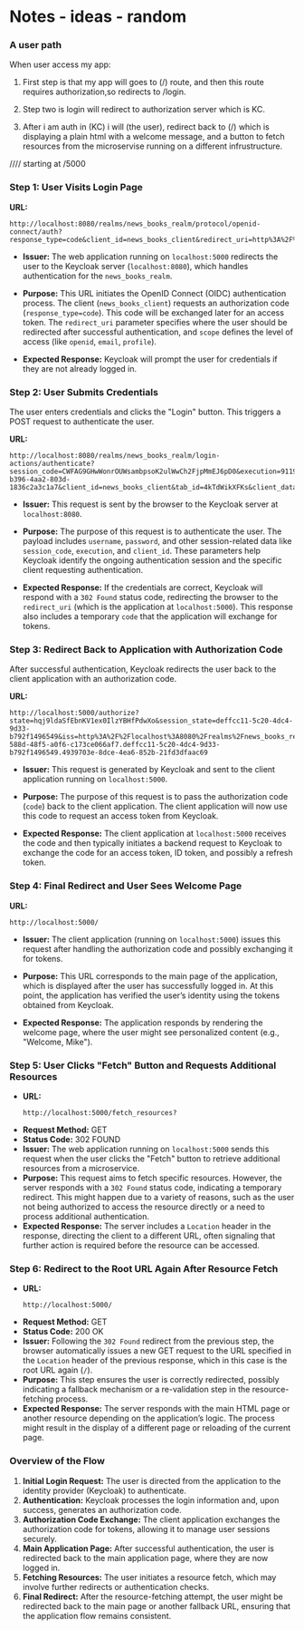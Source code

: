 # Notes -  ideas - random


### A user path 
When user access my app: 
1. First step is that my app will goes to (/) route, and then
this route requires authorization,so redirects to /login.

2. Step two is login will redirect to authorization server which is KC.

3. After i am auth in (KC) i will (the user), redirect back to (/) 
which is displaying a plain html with a welcome message,
and a button to fetch resources from the microservise 
running on a different infrustructure.



////
starting at /5000

### Step 1: User Visits Login Page

**URL:**
```
http://localhost:8080/realms/news_books_realm/protocol/openid-connect/auth?response_type=code&client_id=news_books_client&redirect_uri=http%3A%2F%2Flocalhost%3A5000%2Fauthorize&scope=openid+email+profile&state=hqj9ldaSfEbnKV1ex0IlzYBHfPdwXo&nonce=Cp4JocrgYLV9ABT5yr4n
```

- **Issuer:** The web application running on `localhost:5000` redirects the user to the Keycloak server (`localhost:8080`), which handles authentication for the `news_books_realm`.
  
- **Purpose:** This URL initiates the OpenID Connect (OIDC) authentication process. The client (`news_books_client`) requests an authorization code (`response_type=code`). This code will be exchanged later for an access token. The `redirect_uri` parameter specifies where the user should be redirected after successful authentication, and `scope` defines the level of access (like `openid`, `email`, `profile`).

- **Expected Response:** Keycloak will prompt the user for credentials if they are not already logged in.

### Step 2: User Submits Credentials

The user enters credentials and clicks the "Login" button. This triggers a POST request to authenticate the user.

**URL:**
```
http://localhost:8080/realms/news_books_realm/login-actions/authenticate?session_code=CWFAG9GHwWonrOUWsambpsoK2ulWwCh2FjpMmEJ6pD0&execution=91191432-b396-4aa2-803d-1836c2a3c1a7&client_id=news_books_client&tab_id=4kTdWikXFKs&client_data=eyJydSI6Imh0dHA6Ly9sb2NhbGhvc3Q6NTAwMC9hdXRob3JpemUiLCJydCI6ImNvZGUiLCJzdCI6ImhxajlsZGFTZkVibktWMWV4MElsellCSGZQZHdYbyJ9
```

- **Issuer:** This request is sent by the browser to the Keycloak server at `localhost:8080`.

- **Purpose:** The purpose of this request is to authenticate the user. The payload includes `username`, `password`, and other session-related data like `session_code`, `execution`, and `client_id`. These parameters help Keycloak identify the ongoing authentication session and the specific client requesting authentication.

- **Expected Response:** If the credentials are correct, Keycloak will respond with a `302 Found` status code, redirecting the browser to the `redirect_uri` (which is the application at `localhost:5000`). This response also includes a temporary `code` that the application will exchange for tokens.

### Step 3: Redirect Back to Application with Authorization Code

After successful authentication, Keycloak redirects the user back to the client application with an authorization code.

**URL:**
```
http://localhost:5000/authorize?state=hqj9ldaSfEbnKV1ex0IlzYBHfPdwXo&session_state=deffcc11-5c20-4dc4-9d33-b792f1496549&iss=http%3A%2F%2Flocalhost%3A8080%2Frealms%2Fnews_books_realm&code=cc53a2ce-588d-48f5-a0f6-c173ce066af7.deffcc11-5c20-4dc4-9d33-b792f1496549.4939703e-8dce-4ea6-852b-21fd3dfaac69
```

- **Issuer:** This request is generated by Keycloak and sent to the client application running on `localhost:5000`.

- **Purpose:** The purpose of this request is to pass the authorization code (`code`) back to the client application. The client application will now use this code to request an access token from Keycloak.

- **Expected Response:** The client application at `localhost:5000` receives the code and then typically initiates a backend request to Keycloak to exchange the code for an access token, ID token, and possibly a refresh token.

### Step 4: Final Redirect and User Sees Welcome Page

**URL:**
```
http://localhost:5000/
```

- **Issuer:** The client application (running on `localhost:5000`) issues this request after handling the authorization code and possibly exchanging it for tokens.

- **Purpose:** This URL corresponds to the main page of the application, which is displayed after the user has successfully logged in. At this point, the application has verified the user’s identity using the tokens obtained from Keycloak.

- **Expected Response:** The application responds by rendering the welcome page, where the user might see personalized content (e.g., "Welcome, Mike").


### **Step 5: User Clicks "Fetch" Button and Requests Additional Resources**
- **URL:**
  ```
  http://localhost:5000/fetch_resources?
  ```
- **Request Method:** GET
- **Status Code:** 302 FOUND
- **Issuer:** The web application running on `localhost:5000` sends this request when the user clicks the "Fetch" button to retrieve additional resources from a microservice.
- **Purpose:** This request aims to fetch specific resources. However, the server responds with a `302 Found` status code, indicating a temporary redirect. This might happen due to a variety of reasons, such as the user not being authorized to access the resource directly or a need to process additional authentication.
- **Expected Response:** The server includes a `Location` header in the response, directing the client to a different URL, often signaling that further action is required before the resource can be accessed.

### **Step 6: Redirect to the Root URL Again After Resource Fetch**
- **URL:**
  ```
  http://localhost:5000/
  ```
- **Request Method:** GET
- **Status Code:** 200 OK
- **Issuer:** Following the `302 Found` redirect from the previous step, the browser automatically issues a new GET request to the URL specified in the `Location` header of the previous response, which in this case is the root URL again (`/`).
- **Purpose:** This step ensures the user is correctly redirected, possibly indicating a fallback mechanism or a re-validation step in the resource-fetching process.
- **Expected Response:** The server responds with the main HTML page or another resource depending on the application’s logic. The process might result in the display of a different page or reloading of the current page.


### **Overview of the Flow**

1. **Initial Login Request:** The user is directed from the application to the identity provider (Keycloak) to authenticate.
2. **Authentication:** Keycloak processes the login information and, upon success, generates an authorization code.
3. **Authorization Code Exchange:** The client application exchanges the authorization code for tokens, allowing it to manage user sessions securely.
4. **Main Application Page:** After successful authentication, the user is redirected back to the main application page, where they are now logged in.
5. **Fetching Resources:** The user initiates a resource fetch, which may involve further redirects or authentication checks.
6. **Final Redirect:** After the resource-fetching attempt, the user might be redirected back to the main page or another fallback URL, ensuring that the application flow remains consistent.

